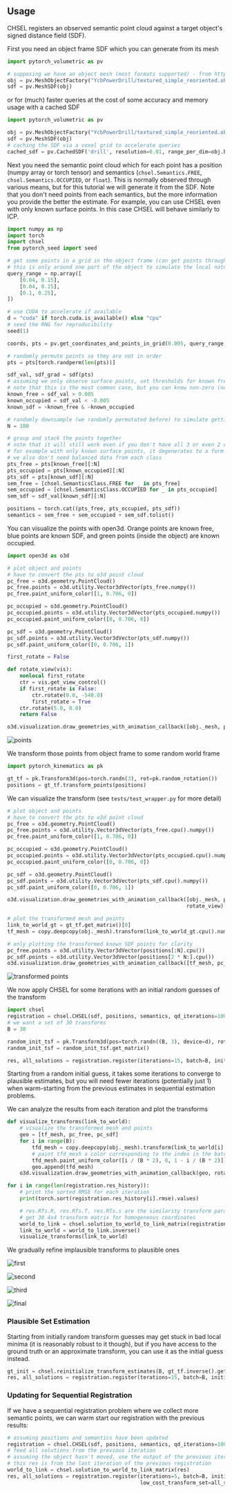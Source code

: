 ## Usage
CHSEL registers an observed semantic point cloud against a target object's signed distance field (SDF).

First you need an object frame SDF which you can generate from its mesh
```python
import pytorch_volumetric as pv

# supposing we have an object mesh (most formats supported) - from https://github.com/eleramp/pybullet-object-models
obj = pv.MeshObjectFactory("YcbPowerDrill/textured_simple_reoriented.obj")
sdf = pv.MeshSDF(obj)
```
or for (much) faster queries at the cost of some accuracy and memory usage with a cached SDF
```python
import pytorch_volumetric as pv

obj = pv.MeshObjectFactory("YcbPowerDrill/textured_simple_reoriented.obj")
sdf = pv.MeshSDF(obj)
# caching the SDF via a voxel grid to accelerate queries
cached_sdf = pv.CachedSDF('drill', resolution=0.01, range_per_dim=obj.bounding_box(padding=0.1), gt_sdf=sdf)
```

Next you need the semantic point cloud which for each point has a position (numpy array or torch tensor)
and semantics (`chsel.Semantics.FREE`, `chsel.Semantics.OCCUPIED`, or `float`).
This is normally observed through various means, but for this tutorial we will generate it from the SDF.
Note that you don't need points from each semantics, but the more information you provide the better the estimate.
For example, you can use CHSEL even with only known surface points. In this case CHSEL will
behave similarly to ICP.

```python
import numpy as np
import torch
import chsel
from pytorch_seed import seed

# get some points in a grid in the object frame (can get points through other means)
# this is only around one part of the object to simulate the local nature of contacts
query_range = np.array([
    [0.04, 0.15],
    [0.04, 0.15],
    [0.1, 0.25],
])

# use CUDA to accelerate if available
d = "cuda" if torch.cuda.is_available() else "cpu"
# seed the RNG for reproducibility
seed(1)

coords, pts = pv.get_coordinates_and_points_in_grid(0.005, query_range, device=d)

# randomly permute points so they are not in order
pts = pts[torch.randperm(len(pts))]

sdf_val, sdf_grad = sdf(pts)
# assuming we only observe surface points, set thresholds for known free and known occupied
# note that this is the most common case, but you can know non-zero (non-surface) SDF values
known_free = sdf_val > 0.005
known_occupied = sdf_val < -0.005
known_sdf = ~known_free & ~known_occupied

# randomly downsample (we randomly permutated before) to simulate getting partial observations
N = 100

# group and stack the points together
# note that it will still work even if you don't have all 3 or even 2 classes
# for example with only known surface points, it degenerates to a form of ICP
# we also don't need balanced data from each class
pts_free = pts[known_free][:N]
pts_occupied = pts[known_occupied][:N]
pts_sdf = pts[known_sdf][:N]
sem_free = [chsel.SemanticsClass.FREE for _ in pts_free]
sem_occupied = [chsel.SemanticsClass.OCCUPIED for _ in pts_occupied]
sem_sdf = sdf_val[known_sdf][:N]

positions = torch.cat((pts_free, pts_occupied, pts_sdf))
semantics = sem_free + sem_occupied + sem_sdf.tolist()
```

You can visualize the points with open3d. Orange points are
known free, blue points are known SDF, and green points (inside the object)
are known occupied.
```python
import open3d as o3d

# plot object and points
# have to convert the pts to o3d point cloud
pc_free = o3d.geometry.PointCloud()
pc_free.points = o3d.utility.Vector3dVector(pts_free.numpy())
pc_free.paint_uniform_color([1, 0.706, 0])

pc_occupied = o3d.geometry.PointCloud()
pc_occupied.points = o3d.utility.Vector3dVector(pts_occupied.numpy())
pc_occupied.paint_uniform_color([0, 0.706, 0])

pc_sdf = o3d.geometry.PointCloud()
pc_sdf.points = o3d.utility.Vector3dVector(pts_sdf.numpy())
pc_sdf.paint_uniform_color([0, 0.706, 1])

first_rotate = False

def rotate_view(vis):
    nonlocal first_rotate
    ctr = vis.get_view_control()
    if first_rotate is False:
        ctr.rotate(0.0, -540.0)
        first_rotate = True
    ctr.rotate(5.0, 0.0)
    return False

o3d.visualization.draw_geometries_with_animation_callback([obj._mesh, pc_free, pc_occupied, pc_sdf], rotate_view)
```

![points](https://i.imgur.com/HxA9xvE.gif)

We transform those points from object frame to some random world frame
```python
import pytorch_kinematics as pk

gt_tf = pk.Transform3d(pos=torch.randn(3), rot=pk.random_rotation())
positions = gt_tf.transform_points(positions)
```

We can visualize the transform (see `tests/test_wrapper.py` for more detail)
```python
# plot object and points
# have to convert the pts to o3d point cloud
pc_free = o3d.geometry.PointCloud()
pc_free.points = o3d.utility.Vector3dVector(pts_free.cpu().numpy())
pc_free.paint_uniform_color([1, 0.706, 0])

pc_occupied = o3d.geometry.PointCloud()
pc_occupied.points = o3d.utility.Vector3dVector(pts_occupied.cpu().numpy())
pc_occupied.paint_uniform_color([0, 0.706, 0])

pc_sdf = o3d.geometry.PointCloud()
pc_sdf.points = o3d.utility.Vector3dVector(pts_sdf.cpu().numpy())
pc_sdf.paint_uniform_color([0, 0.706, 1])

o3d.visualization.draw_geometries_with_animation_callback([obj._mesh, pc_free, pc_occupied, pc_sdf],
                                                          rotate_view)

# plot the transformed mesh and points
link_to_world_gt = gt_tf.get_matrix()[0]
tf_mesh = copy.deepcopy(obj._mesh).transform(link_to_world_gt.cpu().numpy())

# only plotting the transformed known SDF points for clarity
pc_free.points = o3d.utility.Vector3dVector(positions[:N].cpu())
pc_sdf.points = o3d.utility.Vector3dVector(positions[2 * N:].cpu())
o3d.visualization.draw_geometries_with_animation_callback([tf_mesh, pc_free, pc_sdf], rotate_view)
```

![transformed points](https://i.imgur.com/wwCRlSh.gif)


We now apply CHSEL for some iterations with an initial random guesses of the transform
```python
import chsel
registration = chsel.CHSEL(sdf, positions, semantics, qd_iterations=100, free_voxels_resolution=0.005)
# we want a set of 30 transforms
B = 30

random_init_tsf = pk.Transform3d(pos=torch.randn((B, 3), device=d), rot=pk.random_rotations(B, device=d), device=d)
random_init_tsf = random_init_tsf.get_matrix()

res, all_solutions = registration.register(iterations=15, batch=B, initial_tsf=random_init_tsf)
```
Starting from a random initial guess, it takes some iterations to converge to plausible estimates,
but you will need fewer iterations (potentially just 1) when warm-starting from the previous estimates
in sequential estimation problems.

We can analyze the results from each iteration and plot the transforms

```python
def visualize_transforms(link_to_world):
    # visualize the transformed mesh and points
    geo = [tf_mesh, pc_free, pc_sdf]
    for i in range(B):
        tfd_mesh = copy.deepcopy(obj._mesh).transform(link_to_world[i].cpu().numpy())
        # paint tfd_mesh a color corresponding to the index in the batch
        tfd_mesh.paint_uniform_color([i / (B * 2), 0, 1 - i / (B * 2)])
        geo.append(tfd_mesh)
    o3d.visualization.draw_geometries_with_animation_callback(geo, rotate_view)

for i in range(len(registration.res_history)):
    # print the sorted RMSE for each iteration
    print(torch.sort(registration.res_history[i].rmse).values)

    # res.RTs.R, res.RTs.T, res.RTs.s are the similarity transform parameters
    # get 30 4x4 transform matrix for homogeneous coordinates
    world_to_link = chsel.solution_to_world_to_link_matrix(registration.res_history[i])
    link_to_world = world_to_link.inverse()
    visualize_transforms(link_to_world)
```

We gradually refine implausible transforms to plausible ones

![first](https://i.imgur.com/DXRsbV4.gif)

![second](https://i.imgur.com/OllYXS0.gif)

![third](https://i.imgur.com/MuPukcP.gif)

![final](https://i.imgur.com/JbuXzlt.gif)

### Plausible Set Estimation
Starting from initially random transform guesses may get stuck in bad local minima (it is reasonably robust to it though),
but if you have access to the ground truth or an approximate transform, you can use it as the initial guess instead.

```python
gt_init = chsel.reinitialize_transform_estimates(B, gt_tf.inverse().get_matrix()[0])
res, all_solutions = registration.register(terations=15, batch=B, initial_tsf=gt_init)
```

### Updating for Sequential Registration
If we have a sequential registration problem where we collect more semantic points, we can
warm start our registration with the previous results:
```python
# assuming positions and semantics have been updated
registration = chsel.CHSEL(sdf, positions, semantics, qd_iterations=100, free_voxels_resolution=0.005)
# feed all solutions from the previous iteration
# assuming the object hasn't moved, use the output of the previous iteration as the initial estimate
# this res is from the last iteration of the previous registration
world_to_link = chsel.solution_to_world_to_link_matrix(res)
res, all_solutions = registration.register(iterations=5, batch=B, initial_tsf=world_to_link,
                                           low_cost_transform_set=all_solutions)
```
